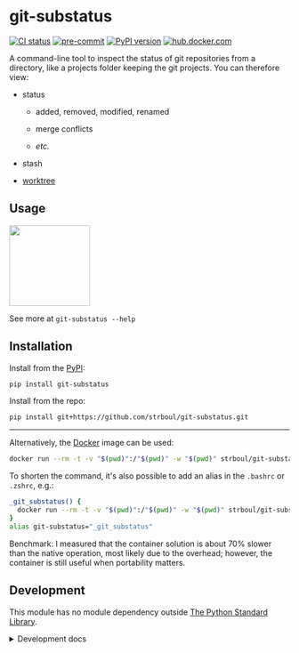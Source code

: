 # git-substatus

<!-- badges: start -->
[![CI status](https://github.com/strboul/git-substatus/workflows/CI/badge.svg)](https://github.com/strboul/git-substatus/actions)
[![pre-commit](https://img.shields.io/badge/pre--commit-enabled-success)](https://github.com/strboul/git-substatus/blob/master/.pre-commit-config.yaml)
[![PyPI version](https://img.shields.io/pypi/v/git-substatus?color=%230073b7&label=pypi)](https://pypi.org/project/git-substatus/)
[![hub.docker.com](https://img.shields.io/docker/v/strboul/git-substatus?color=%230db7ed&label=docker)](https://hub.docker.com/r/strboul/git-substatus)
<!-- badges: end -->

A command-line tool to inspect the status of git repositories from a directory,
like a projects folder keeping the git projects. You can therefore view:

+ status

    - added, removed, modified, renamed

    - merge conflicts

    - *etc.*

+ stash

+ [worktree](https://git-scm.com/docs/git-worktree)

## Usage

<img src="https://user-images.githubusercontent.com/25015317/97109790-8cbd6680-16d5-11eb-9c2e-b1626368ba62.gif" align="center" height="145"/>

See more at `git-substatus --help`

## Installation

Install from the [PyPI](https://pypi.org/project/git-substatus/):

```bash
pip install git-substatus
```

Install from the repo:

```bash
pip install git+https://github.com/strboul/git-substatus.git
```

* * *

Alternatively, the [Docker](https://hub.docker.com/r/strboul/git-substatus)
image can be used:

```bash
docker run --rm -t -v "$(pwd)":/"$(pwd)" -w "$(pwd)" strboul/git-substatus:latest <optional-path>
```

To shorten the command, it's also possible to add an alias in the `.bashrc` or
`.zshrc`, e.g.:

```bash
_git_substatus() {
  docker run --rm -t -v "$(pwd)":/"$(pwd)" -w "$(pwd)" strboul/git-substatus:latest "$@"
}
alias git-substatus="_git_substatus"
```

Benchmark: I measured that the container solution is about 70% slower than the
native operation, most likely due to the overhead; however, the container is
still useful when portability matters.

## Development

This module has no module dependency outside
[The Python Standard Library](https://docs.python.org/3/library/index.html).

<details>

<summary>Development docs</summary>

### pre-commit

Run pre-commit git hooks on every commit that run checks against the files
added to a commit.

Upon cloning the repo, set up `pre-commit`:
- Install pre-commit https://pre-commit.com/#installation
- Run `pre-commit install` that installs the hook scripts at `.git/hooks`

### Run tests && debugging

```bash
virtualenv venv
source venv/bin/activate # deactivate
pip install -r dev-requirements.txt # pip freeze > dev-requirements.txt
make all
```

Put a `breakpoint()` at a relevant place and run:

```bash
make test
```

### Add new methods

+ Use the reference to name the functions/methods in the module:
https://mirrors.edge.kernel.org/pub/software/scm/git/docs/gitglossary.html

### Sending a PR

+ Bump up the version - `major.minor.path` (depends on the change) Change the
  version in the file `git_substatus/__init__.py`.

+ Write/update unit tests (where relevant). You can start by adding/modifying a
  case to generator file `tests/gen_test_repos.sh`.

### Release

*(needs credentials)*

+ Release to PyPi

```bash
make release-pypi
```

+ Release to Docker Hub

```bash
make docker-build
make docker-release
```

</details>
